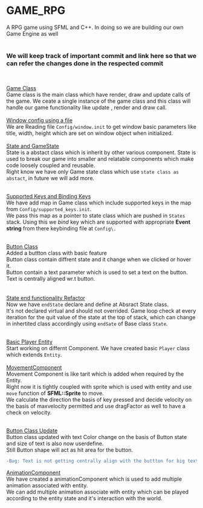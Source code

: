 # GAME_RPG
A RPG game using SFML and C++. In doing so we are building our own Game Engine as well<br/><br/>

### We will keep track of important commit and link here so that we can refer the changes done in the respected commit
<br/>

[Game Class](../../tree/e0dd4603728a098a480f7d6e1a960996c10dbe7e)<br/>
Game class is the main class which have render, draw and update calls of the game.
We ceate a single instance of the game class and this class will handle our game functionality 
like update , render and draw call.  <br/><br/>
[Window config using a file](../../tree/4a0be8d80e745c689247367d74123dd50ec48900)<br/>
We are Reading file `Config/window.init` to get window basic parameters like title, width,
height which are set on window object when initialized. <br/><br/>
[State and GameState](../../tree/2af6e06ac5245df241b0aca5ac0d4a1627f54839)<br/>
 State is a abstact class which is inherit by other various component.
 State is used to break our game into smaller and relatable components which make code 
 loosely coupled and reusable.<br/>
 Right know we have only Game state class which use `state class as abstact`,
 in future we will add more.<br/><br/>
 
[Supported Keys and Binding Keys](../../tree/98f5c5c15fc350e12e8da21325c066ea717e48af)<br/>
We have add map in Game class which include supported keys in the map from `Config/supported_keys.init`.<br/>
We pass this map as a pointer to state class which are pushed in `States` stack. 
Using this we <i>bind</i> key which are supported with appropriate <b>Event string</b> from there keybinding file at `Config\.`
<br/><br/>

[Button Class](../../tree/61a2632b6951f0f3f48963eaa9d47453899bf35d)<br/>
Added a buttton class with basic feature<br/>
Button class contain diffrent state and it change when we clicked or hover it.<br/>
Button contain a text parameter which is used to set a text on the button. Text is centrally aligned wr.t button.  
<br/><br/>
[State end functionality Refactor](../../tree/860d5c120d8759df8fd86a301243c2202020e851)<br/>
Now we have `endState` declare and define at Absract State class.<br/>
It's not declared virtual and should not overrided. Game loop check at every iteration for the quit value of the state at the top of stack,
which can change in inhertited class  accordingly using `endSate` of Base class `State`.
<br/><br/>

[Basic Player Entity](../../tree/a28c5fe8d056412394cb2b026451edbc3db95e49)<br/>
Start working on differnt Component. We have created basic `Player` class which extends `Entity`.
<br/>
<br/>
[MovementComponent](../../tree/dc3042a029180d27b756c070008ab53e555ce47d)<br/>
Movement Component is like tarit which is added when required by the Entity.<br/>
Right now it is tightly coupled with sprite which is used with entity and use `move` function of <b>SFML::Sprite</b> to move.</br>
We calculate the direction the basis of key pressed and decide velocity on the basis of maxvelocity permitted and use dragFactor as well to have a check on velocity.
<br/>
<br/>

[Button Class Update](../../tree/1fdc24edd74a3d03b2aaa2242ec45774d2aa1fc5)<br/>
Button class updated with text Color change on the basis of Button state and size of text is also now userdefine.<br/>
Still Button shape will act as hit area for the button.
```diff
-Bug: Text is not getting centrally align with the buttton for big text size especially vertically.
```

[AnimationComponent](../../tree/85dc3e3c9c36086f2c7408ec34467a08a6bc4914)<br/>
We have created a animationComponent which is used to add multiple animation associated with entity.<br/>
We can add multiple animation associate  with entity which can be played according to the entity state and it's interaction with the world.<br/><br/> 


